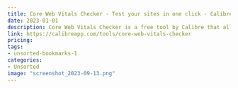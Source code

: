 ```yaml
---
title: Core Web Vitals Checker - Test your sites in one click - Calibre
date: 2023-01-01
description: Core Web Vitals Checker is a free tool by Calibre that allows you to test your website's Core Web Vitals in one click.
link: https://calibreapp.com/tools/core-web-vitals-checker
pricing: 
tags: 
- unsorted-bookmarks-1 
categories: 
- Unsorted 
image: "screenshot_2023-09-13.png"
---
```

